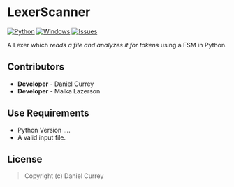 # LexerScanner
[![Python](https://img.shields.io/badge/language-Python-blue)](https://www.python.org/)
[![Windows](https://img.shields.io/badge/platform-Windows-yellow)](https://en.wikipedia.org/wiki/Microsoft_Windows)
[![Issues](https://img.shields.io/github/issues/spicy/Detection.svg?style=plastic)](https://github.com/spicy/LexerScanner/issues)

A Lexer which *reads a file and analyzes it for tokens* using a FSM in Python.

## Contributors
- **Developer** - Daniel Currey
- **Developer** - Malka Lazerson

## Use Requirements
*   Python Version ....
*   A valid input file.

## License
> Copyright (c) Daniel Currey
